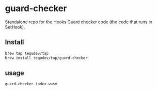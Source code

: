 # guard-checker
Standalone repo for the Hooks Guard checker code (the code that runs in SetHook).

## Install

```bash
brew tap tequdev/tap
brew install tequdev/tap/guard-checker
```

## usage

```bash
guard-checker index.wasm
```

